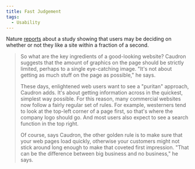 ```yaml
---
title: Fast Judgement
tags:
  - Usability
---
```


Nature [reports](http://www.nature.com/news/2006/060109/full/060109-13.html) about a study showing that users may be deciding on whether or not they like a site within a fraction of a second.

> So what are the key ingredients of a good-looking website? Caudron suggests that the amount of graphics on the page should be strictly limited, perhaps to a single eye-catching image. "It's not about getting as much stuff on the page as possible," he says.
> 
> These days, enlightened web users want to see a "puritan" approach, Caudron adds. It's about getting information across in the quickest, simplest way possible. For this reason, many commercial websites now follow a fairly regular set of rules. For example, westerners tend to look at the top-left corner of a page first, so that's where the company logo should go. And most users also expect to see a search function in the top right.
> 
> Of course, says Caudron, the other golden rule is to make sure that your web pages load quickly, otherwise your customers might not stick around long enough to make that coveted first impression. "That can be the difference between big business and no business," he says.
